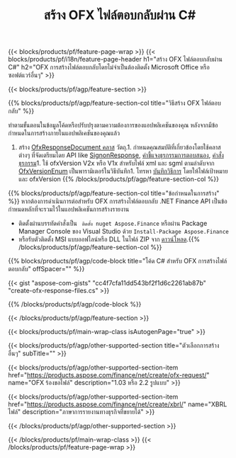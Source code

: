﻿---
title: สร้าง OFX ไฟล์ตอบกลับผ่าน C#
description: โค้ดตัวอย่างสำหรับการสร้างไฟล์ตอบกลับ OFX ใช้โค้ดตัวอย่าง API สำหรับการสร้างไฟล์ตอบกลับแบบกลุ่ม OFX ภายในแอปพลิเคชันที่ใช้ .NET 
url: /th/net/create/ofx-response/
family: finance
platformtag: net
feature: create
informat: OFX Response
outformat: 
otherformats: OFX Response
---
{{< blocks/products/pf/feature-page-wrap >}}
{{< blocks/products/pf/i18n/feature-page-header h1="สร้าง OFX ไฟล์ตอบกลับผ่าน C#" h2="OFX การสร้างไฟล์ตอบกลับโดยไม่จำเป็นต้องติดตั้ง Microsoft Office หรือซอฟต์แวร์อื่นๆ" >}}

{{< blocks/products/pf/agp/feature-section >}}

{{% blocks/products/pf/agp/feature-section-col title="วิธีสร้าง OFX ไฟล์ตอบกลับ" %}}

ทำตามขั้นตอนในข้อมูลโค้ดหรือปรับปรุงตามความต้องการของแอปพลิเคชันของคุณ หลังจากมีข้อกำหนดในการสร้างภายในแอปพลิเคชันของคุณแล้ว

1. สร้าง [OfxResponseDocument คลาส](https://apireference.aspose.com/finance/net/aspose.finance.ofx/ofxresponsedocument) วัตถุ.1. กำหนดคุณสมบัติที่เกี่ยวข้องโดยใช้คลาสต่างๆ ที่จัดเตรียมโดย API like [SignonResponse](https://apireference.aspose.com/finance/net/aspose.finance.ofx.signon/signonresponse),  [คำชี้แจงธุรกรรมการตอบสนอง](https://apireference.aspose.com/finance/net/aspose.finance.ofx.bank/statementtransactionresponse), [คำสั่งธุรกรรม](https://apireference.aspose.com/finance/net/aspose.finance.ofx/statementtransaction)1. ใช้ ofxVersion V2x หรือ V1x สำหรับไฟล์ xml และ sgml ตามลำดับจาก [OfxVersionEnum](https://apireference.aspose.com/finance/net/aspose.finance.ofx/ofxversionenum) เป็นพารามิเตอร์ในวิธีบันทึก1. โทรหา [บันทึกวิธีการ](https://apireference.aspose.com/finance/net/aspose.finance.ofx/ofxresponsedocument/methods/save) โดยให้ไฟล์เป้าหมายและ ofxVersion
{{% /blocks/products/pf/agp/feature-section-col %}}

{{% blocks/products/pf/agp/feature-section-col title="ข้อกำหนดในการสร้าง" %}}
หากต้องการดำเนินการต่อสำหรับ OFX การสร้างไฟล์ตอบกลับ .NET Finance API เป็นข้อกำหนดหลักที่จะรวมไว้ในแอปพลิเคชันการสร้างรายงาน 
- ติดตั้งผ่านบรรทัดคำสั่งเป็น ``` ติดตั้ง nuget Aspose.Finance``` หรือผ่าน Package Manager Console ของ Visual Studio ด้วย ```Install-Package Aspose.Finance```
- หรือรับตัวติดตั้ง MSI แบบออฟไลน์หรือ DLL ในไฟล์ ZIP จาก [ดาวน์โหลด](https://downloads.aspose.com/finance/net).{{% /blocks/products/pf/agp/feature-section-col %}}

{{% blocks/products/pf/agp/code-block title="โค้ด C# สำหรับ OFX การสร้างไฟล์ตอบกลับ" offSpacer="" %}}

{{< gist "aspose-com-gists" "cc4f7cfa11dd543bf2f1d6c2261ab87b" "create-ofx-response-files.cs" >}}

{{% /blocks/products/pf/agp/code-block %}}

{{< /blocks/products/pf/agp/feature-section >}}

{{< blocks/products/pf/main-wrap-class isAutogenPage="true" >}}

{{< blocks/products/pf/agp/other-supported-section title="ตัวเลือกการสร้างอื่นๆ" subTitle="" >}}

{{< blocks/products/pf/agp/other-supported-section-item href="https://products.aspose.com/finance/net/create/ofx-request/" name="OFX ร้องขอไฟล์" description="1.03 หรือ 2.2 รูปแบบ" >}}

{{< blocks/products/pf/agp/other-supported-section-item href="https://products.aspose.com/finance/net/create/xbrl/" name="XBRL ไฟล์" description="ภาษาการรายงานทางธุรกิจที่ขยายได้" >}}

{{< /blocks/products/pf/agp/other-supported-section >}}

{{< /blocks/products/pf/main-wrap-class >}}
{{< /blocks/products/pf/feature-page-wrap >}}